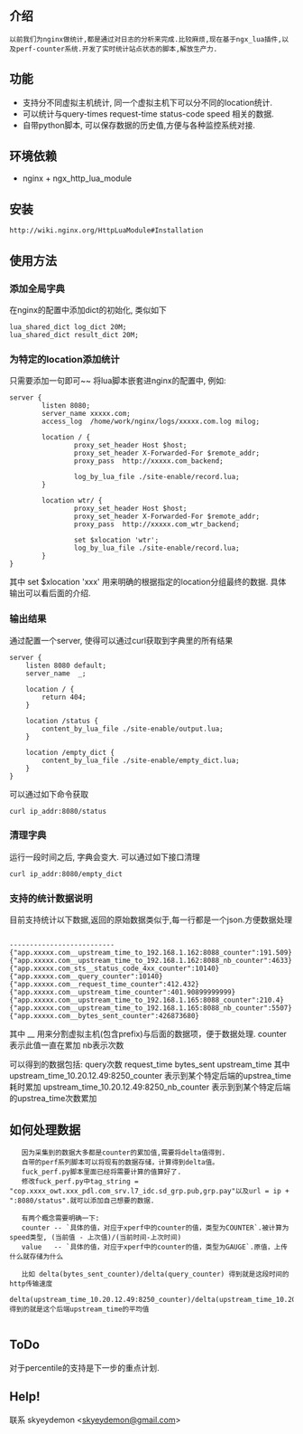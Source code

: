 ## 介绍

    以前我们为nginx做统计,都是通过对日志的分析来完成.比较麻烦,现在基于ngx_lua插件,以及perf-counter系统.开发了实时统计站点状态的脚本,解放生产力.

## 功能

- 支持分不同虚拟主机统计, 同一个虚拟主机下可以分不同的location统计.
- 可以统计与query-times request-time status-code speed 相关的数据.
- 自带python脚本, 可以保存数据的历史值,方便与各种监控系统对接.


## 环境依赖

- nginx + ngx_http_lua_module

## 安装

```
http://wiki.nginx.org/HttpLuaModule#Installation
```

## 使用方法

### 添加全局字典
                     
在nginx的配置中添加dict的初始化, 类似如下

```
lua_shared_dict log_dict 20M;
lua_shared_dict result_dict 20M;
```

### 为特定的location添加统计

只需要添加一句即可~~
将lua脚本嵌套进nginx的配置中, 例如:

```
server {
        listen 8080;
        server_name xxxxx.com;
        access_log  /home/work/nginx/logs/xxxxx.com.log milog;

        location / {
                proxy_set_header Host $host;
                proxy_set_header X-Forwarded-For $remote_addr;
                proxy_pass  http://xxxxx.com_backend;

                log_by_lua_file ./site-enable/record.lua;
        }

        location wtr/ {
                proxy_set_header Host $host;
                proxy_set_header X-Forwarded-For $remote_addr;
                proxy_pass  http://xxxxx.com_wtr_backend;
                
                set $xlocation 'wtr';
                log_by_lua_file ./site-enable/record.lua;
        }
}

```

其中   set $xlocation 'xxx'   用来明确的根据指定的location分组最终的数据. 具体输出可以看后面的介绍.


### 输出结果

通过配置一个server, 使得可以通过curl获取到字典里的所有结果

```
server {
    listen 8080 default;
    server_name  _;

    location / {
        return 404;
    }

    location /status {
        content_by_lua_file ./site-enable/output.lua;
    }

    location /empty_dict {
        content_by_lua_file ./site-enable/empty_dict.lua;
    }
}
```

可以通过如下命令获取

```
curl ip_addr:8080/status
```

### 清理字典
运行一段时间之后, 字典会变大. 可以通过如下接口清理

```
curl ip_addr:8080/empty_dict
```

### 支持的统计数据说明

目前支持统计以下数据,返回的原始数据类似于,每一行都是一个json.方便数据处理

```

--------------------------
{"app.xxxxx.com__upstream_time_to_192.168.1.162:8088_counter":191.509}
{"app.xxxxx.com__upstream_time_to_192.168.1.162:8088_nb_counter":4633}
{"app.xxxxx.com_sts__status_code_4xx_counter":10140}
{"app.xxxxx.com__query_counter":10140}
{"app.xxxxx.com__request_time_counter":412.432}
{"app.xxxxx.com__upstream_time_counter":401.90899999999}
{"app.xxxxx.com__upstream_time_to_192.168.1.165:8088_counter":210.4}
{"app.xxxxx.com__upstream_time_to_192.168.1.165:8088_nb_counter":5507}
{"app.xxxxx.com__bytes_sent_counter":426873680}

```

其中 __ 用来分割虚拟主机(包含prefix)与后面的数据项，便于数据处理.
counter表示此值一直在累加
nb表示次数


可以得到的数据包括: query次数 request_time bytes_sent upstream_time
其中 upstream_time_10.20.12.49:8250_counter 表示到某个特定后端的upstrea_time耗时累加
upstream_time_10.20.12.49:8250_nb_counter 表示到到某个特定后端的upstrea_time次数累加


## 如何处理数据

```
   因为采集到的数据大多都是counter的累加值,需要将delta值得到.
   自带的perf系列脚本可以将现有的数据存储，计算得到delta值。
   fuck_perf.py脚本里面已经将需要计算的值算好了.
   修改fuck_perf.py中tag_string = "cop.xxxx_owt.xxx_pdl.com_srv.l7_idc.sd_grp.pub,grp.pay"以及url = ip + ":8080/status".就可以添加自己想要的数据.

   有两个概念需要明确一下:
   counter -- `具体的值，对应于xperf中的counter的值，类型为COUNTER`.被计算为speed类型, (当前值 - 上次值)/(当前时间-上次时间)
   value   -- `具体的值，对应于xperf中的counter的值，类型为GAUGE`.原值，上传什么就存储为什么

   比如 delta(bytes_sent_counter)/delta(query_counter) 得到就是这段时间的http传输速度
   delta(upstream_time_10.20.12.49:8250_counter)/delta(upstream_time_10.20.12.49:8250_nb_counter) 得到的就是这个后端upstream_time的平均值


```

## ToDo

  对于percentile的支持是下一步的重点计划.


## Help!
  联系 skyeydemon &lt;skyeydemon@gmail.com&gt;
